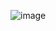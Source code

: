 ![image](https://user-images.githubusercontent.com/90384405/205498900-88b6778a-71b5-41ed-a79e-9c6247428df5.png)
